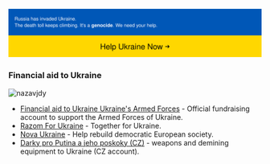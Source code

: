 [![Stand With Ukraine](https://raw.githubusercontent.com/vshymanskyy/StandWithUkraine/main/banner2-direct.svg)](https://stand-with-ukraine.pp.ua)

### Financial aid to Ukraine

![nazavjdy](https://bank.gov.ua/admin_uploads/phpcIgqbh.jpeg)

* [Financial aid to Ukraine Ukraine's Armed Forces](https://bank.gov.ua/en/news/all/natsionalniy-bank-vidkriv-spetsrahunok-dlya-zboru-koshtiv-na-potrebi-armiyi) - Official fundraising account to support the Armed Forces of Ukraine.
* [Razom For Ukraine](https://www.razomforukraine.org/donate/) - Together for Ukraine.
* [Nova Ukraine](https://novaukraine.org/donate/) - Help rebuild democratic European society.
* [Darky pro Putina a jeho poskoky (CZ)](https://www.zbraneproukrajinu.cz/) - weapons and demining equipment to Ukraine (CZ account).
